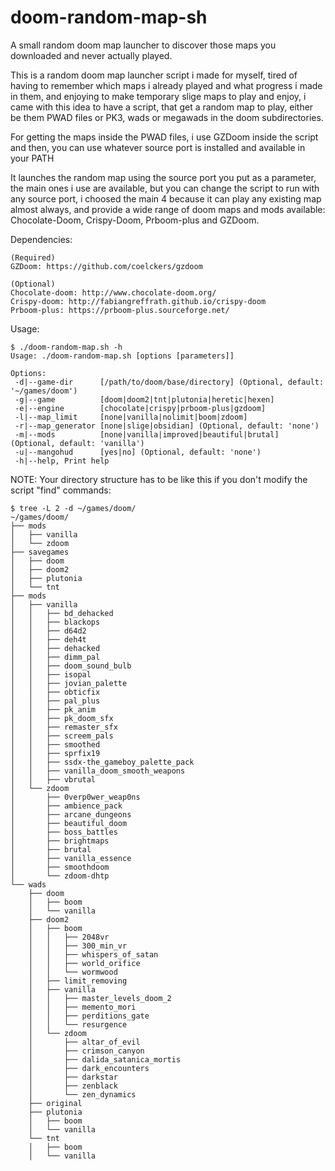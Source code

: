 # doom-random-map-sh
A small random doom map launcher to discover those maps you downloaded and never actually played.

This is a random doom map launcher script i made for myself, tired of having to remember which maps i already played and what progress i made in them, and enjoying to make temporary slige maps to play and enjoy, i came with this idea to have a script, that get a random map to play, either be them PWAD files or PK3, wads or megawads in the doom subdirectories.

For getting the maps inside the PWAD files, i use GZDoom inside the script and then, you can use whatever source port is installed and available in your PATH

It launches the random map using the source port you put as a parameter, the main ones i use are available, but you can change the script to run with any source port, i choosed the main 4 because it can play any existing map almost always, and provide a wide range of doom maps and mods available: Chocolate-Doom, Crispy-Doom, Prboom-plus and GZDoom.

Dependencies:

```
(Required)
GZDoom: https://github.com/coelckers/gzdoom

(Optional)
Chocolate-doom: http://www.chocolate-doom.org/
Crispy-doom: http://fabiangreffrath.github.io/crispy-doom
Prboom-plus: https://prboom-plus.sourceforge.net/
```

Usage:

```
$ ./doom-random-map.sh -h
Usage: ./doom-random-map.sh [options [parameters]]

Options:
 -d|--game-dir      [/path/to/doom/base/directory] (Optional, default: '~/games/doom')
 -g|--game          [doom|doom2|tnt|plutonia|heretic|hexen]
 -e|--engine        [chocolate|crispy|prboom-plus|gzdoom]
 -l|--map_limit     [none|vanilla|nolimit|boom|zdoom]
 -r|--map_generator [none|slige|obsidian] (Optional, default: 'none')
 -m|--mods          [none|vanilla|improved|beautiful|brutal] (Optional, default: 'vanilla')
 -u|--mangohud      [yes|no] (Optional, default: 'none')
 -h|--help, Print help
 ```

NOTE: Your directory structure has to be like this if you don't modify the script "find" commands:

```
$ tree -L 2 -d ~/games/doom/
~/games/doom/
├── mods
│   ├── vanilla
│   └── zdoom
├── savegames
│   ├── doom
│   ├── doom2
│   ├── plutonia
│   └── tnt
├── mods
│   ├── vanilla
│   │   ├── bd_dehacked
│   │   ├── blackops
│   │   ├── d64d2
│   │   ├── deh4t
│   │   ├── dehacked
│   │   ├── dimm_pal
│   │   ├── doom_sound_bulb
│   │   ├── isopal
│   │   ├── jovian_palette
│   │   ├── obticfix
│   │   ├── pal_plus
│   │   ├── pk_anim
│   │   ├── pk_doom_sfx
│   │   ├── remaster_sfx
│   │   ├── screem_pals
│   │   ├── smoothed
│   │   ├── sprfix19
│   │   ├── ssdx-the_gameboy_palette_pack
│   │   ├── vanilla_doom_smooth_weapons
│   │   ├── vbrutal
│   └── zdoom
│       ├── 0verp0wer_weap0ns
│       ├── ambience_pack
│       ├── arcane_dungeons
│       ├── beautiful_doom
│       ├── boss_battles
│       ├── brightmaps
│       ├── brutal
│       ├── vanilla_essence
│       ├── smoothdoom
│       └── zdoom-dhtp
└── wads
    ├── doom
    │   ├── boom
    │   └── vanilla
    ├── doom2
    │   ├── boom
    │   │   ├── 2048vr
    │   │   ├── 300_min_vr
    │   │   ├── whispers_of_satan
    │   │   ├── world_orifice
    │   │   └── wormwood
    │   ├── limit_removing
    │   ├── vanilla
    │   │   ├── master_levels_doom_2
    │   │   ├── memento_mori
    │   │   ├── perditions_gate
    │   │   └── resurgence
    │   └── zdoom
    │       ├── altar_of_evil
    │       ├── crimson_canyon
    │       ├── dalida_satanica_mortis
    │       ├── dark_encounters
    │       ├── darkstar
    │       ├── zenblack
    │       └── zen_dynamics
    ├── original
    ├── plutonia
    │   ├── boom
    │   └── vanilla
    └── tnt
    │   ├── boom
    │   └── vanilla
```
